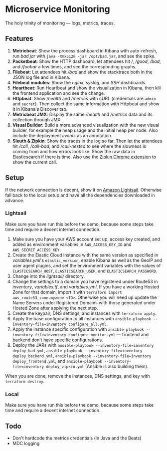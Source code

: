 # Microservice Monitoring

The holy trinity of monitoring — logs, metrics, traces.



## Features

1. **Metricbeat**: Show the process dashboard in Kibana with auto-refresh, run *bad.jar* with `java -Xmx512m -jar /opt/bad.jar`, and see the spike.
2. **Packetbeat**: Show the HTTP dashboard, let attendees hit */*, */good*, */bad*, and */foobar* a few times, and see the corresponding graphs.
3. **Filebeat**: Let attendees hit */bad* and show the stacktrace both in the JSON log file and in Kibana.
4. **Filebeat modules**: Show the *nginx*, *syslog*, and *SSH* dashboards.
5. **Heartbeat**: Run Heartbeat and show the visualization in Kibana, then kill the frontend application and see the change.
6. **Httpbeat**: Show */health* and */metrics* with cURL (credentials are `admin` and `secret`). Then collect the same information with Httpbeat and show it in Kibana's Discover tab.
7. **Metricbeat JMX**: Display the same */health* and */metrics* data and its collection through JMX.
8. **Visual Builder**: Build a more advanced visualization with the new visual builder, for example the heap usage and the initial heap per node. Also include the deployment *events* as an annotation.
9. **Sleuth & Zipkin**: Show the traces in the log so far. Then let the attendees hit */call*, */call-bad*, and */call-nested* to see where the slowness is coming from and how errors look like. Show the raw data in Elasticsearch if there is time.
  Also use the [Zipkin Chrome extension](https://github.com/openzipkin/zipkin-browser-extension) to show the current call.



## Setup

If the network connection is decent, show it on [Amazon Lightsail](https://amazonlightsail.com). Otherwise fall back to the local setup and have all the dependencies downloaded in advance.



### Lightsail

Make sure you have run this before the demo, because some steps take time and require a decent internet connection.

1. Make sure you have your AWS account set up, access key created, and added as environment variables in `AWS_ACCESS_KEY_ID` and `AWS_SECRET_ACCESS_KEY`.
2. Create the Elastic Cloud instance with the same version as specified in *variables.yml*'s `elastic_version`, enable Kibana as well as the GeoIP and user agent plugins, and set the environment variables with the values of `ELASTICSEARCH_HOST`, `ELASTICSEARCH_USER`, and `ELASTICSEARCH_PASSWORD`.
3. Change into the *lightsail/* directory.
4. Change the settings to a domain you have registered under Route53 in *inventory*, *variables.tf*, and *variables.yml*. If you have a working Hosted Zone for that domain, import it with `terraform import aws_route53_zone.myzone <ID>`. Otherwise you will need up update the Name Servers under Registered Domains with those generated under Hosted Zone after applying the next step.
5. Create the keypair, DNS settings, and instances with `terraform apply`.
6. Apply the base configuration to all instances with `ansible-playbook --inventory-file=inventory configure_all.yml`.
7. Apply the instance specific configuration with `ansible-playbook --inventory-file=inventory configure_monitor.yml` — frontend and backend don't have specific configurations.
8. Deploy the JARs with `ansible-playbook --inventory-file=inventory deploy_bad.yml`, `ansible-playbook --inventory-file=inventory deploy_backend.yml`, `ansible-playbook --inventory-file=inventory deploy_frontend.yml`, and `ansible-playbook --inventory-file=inventory deploy_zipkin.yml` (Ansible is also building them).

When you are done, remove the instances, DNS settings, and key with `terraform destroy`.



### Local

Make sure you have run this before the demo, because some steps take time and require a decent internet connection.




## Todo

* Don't hardcode the metrics credentials (in Java and the Beats)
* MDC logging
